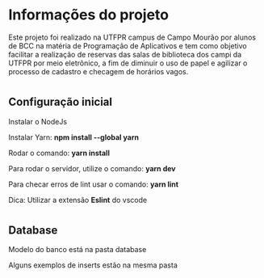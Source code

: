# Informações do projeto
<p>Este projeto foi realizado na UTFPR campus de Campo Mourão por alunos de BCC na matéria de Programação de Aplicativos e tem como objetivo facilitar a realização de reservas das salas de biblioteca dos campi da UTFPR por meio eletrônico, a fim de diminuir o uso de papel e agilizar o processo de cadastro e checagem de horários vagos.</p>

#
## Configuração inicial
<p>Instalar o NodeJs</p>
<p>Instalar Yarn: <b>npm install --global yarn</b></p>
<p>Rodar o comando: <b>yarn install</b></p>
<p>Para rodar o servidor, utilize o comando: <b>yarn dev</b></p>
<p>Para checar erros de lint usar o comando: <b>yarn lint</b></p>
<p>Dica: Utilizar a extensão <b>Eslint</b> do vscode</p>

#
## Database
<p> Modelo do banco está na pasta database</p>
<p> Alguns exemplos de inserts estão na mesma pasta</p>